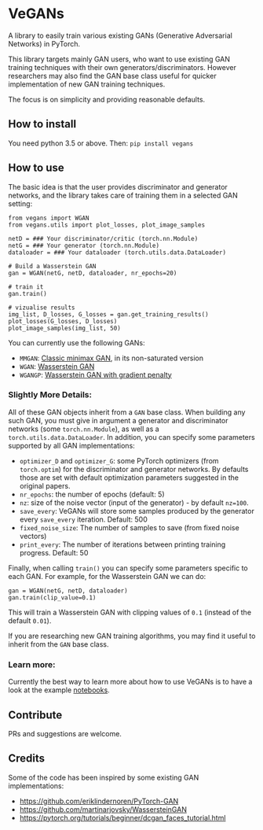 # VeGANs

A library to easily train various existing GANs (Generative Adversarial Networks) in PyTorch.

This library targets mainly GAN users, who want to use existing GAN training techniques with their own generators/discriminators.
However researchers may also find the GAN base class useful for quicker implementation of new GAN training techniques.

The focus is on simplicity and providing reasonable defaults.

## How to install
You need python 3.5 or above. Then:
`pip install vegans`

## How to use
The basic idea is that the user provides discriminator and generator networks, and the library takes care of training them in a selected GAN setting:
```
from vegans import WGAN
from vegans.utils import plot_losses, plot_image_samples

netD = ### Your discriminator/critic (torch.nn.Module)
netG = ### Your generator (torch.nn.Module)
dataloader = ### Your dataloader (torch.utils.data.DataLoader)

# Build a Wasserstein GAN
gan = WGAN(netG, netD, dataloader, nr_epochs=20)

# train it
gan.train()

# vizualise results
img_list, D_losses, G_losses = gan.get_training_results()
plot_losses(G_losses, D_losses)
plot_image_samples(img_list, 50)
```

You can currently use the following GANs:
* `MMGAN`: [Classic minimax GAN](https://papers.nips.cc/paper/5423-generative-adversarial-nets.pdf), in its non-saturated version
* `WGAN`: [Wasserstein GAN](https://arxiv.org/abs/1701.07875)
* `WGANGP`: [Wasserstein GAN with gradient penalty](https://arxiv.org/abs/1704.00028)

### Slightly More Details:
All of these GAN objects inherit from a `GAN` base class. When building any such GAN, you must give in argument a generator and discriminator networks (some `torch.nn.Module`), as well as a `torch.utils.data.DataLoader`. In addition, you can specify some parameters supported by all GAN implementations:
* `optimizer_D` and `optimizer_G`: some PyTorch optimizers (from `torch.optim`) for the discriminator and generator networks. By defaults those are set with default optimization parameters suggested in the original papers.
* `nr_epochs`: the number of epochs (default: 5)
* `nz`: size of the noise vector (input of the generator) - by default `nz=100`.
* `save_every`: VeGANs will store some samples produced by the generator every `save_every` iteration. Default: 500
* `fixed_noise_size`:  The number of samples to save (from fixed noise vectors)
* `print_every`: The number of iterations between printing training progress. Default: 50

Finally, when calling `train()` you can specify some parameters specific to each GAN. For example, for the Wasserstein GAN we can do:
```
gan = WGAN(netG, netD, dataloader)
gan.train(clip_value=0.1)
```
This will train a Wasserstein GAN with clipping values of `0.1` (instead of the default `0.01`).

If you are researching new GAN training algorithms, you may find it useful to inherit from the `GAN` base class.

### Learn more:
Currently the best way to learn more about how to use VeGANs is to have a look at the example [notebooks](https://github.com/unit8co/vegans/tree/master/notebooks).

## Contribute
PRs and suggestions are welcome.

## Credits
Some of the code has been inspired by some existing GAN implementations:
* https://github.com/eriklindernoren/PyTorch-GAN
* https://github.com/martinarjovsky/WassersteinGAN
* https://pytorch.org/tutorials/beginner/dcgan_faces_tutorial.html
